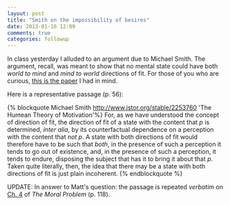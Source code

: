 ```yaml
---
layout: post
title: "Smith on the impossibility of besires"
date: 2013-01-16 12:09
comments: true
categories: followup
---
```


In class yesterday I alluded to an argument due to Michael Smith. The argument, recall, was meant to show that no mental state could have both *world to mind* and *mind to world* directions of fit. For those of you who are curious, [this is the paper](http://www.jstor.org/stable/2253760) I had in mind.

Here is a representative passage (p. 56):

{% blockquote Michael Smith http://www.jstor.org/stable/2253760 'The Humean Theory of Motivation'%}
For, as we have understood the concept of direction of fit, the direction of fit of a state with the content that <em>p</em> is determined, <em>inter alia</em>, by its counterfactual dependence on a perception with the content that <em>not p</em>. A state with both directions of fit would therefore have to be such that <em>both</em>, in the presence of such a perception it tends to go out of existence, and, in the presence of such a perception, it tends to endure, disposing the subject that has it to bring it about that <em>p</em>. Taken quite literally, then, the idea that there may be a state with both directions of fit is just plain incoherent.
{% endblockquote %} 

UPDATE: In answer to Matt's question: the passage is repeated *verbatim* on [Ch. 4](http://dl.dropbox.com/u/2015884/Smith.TMP.Ch4.pdf) of *The Moral Problem* (p. 118).